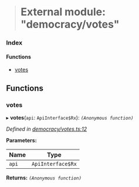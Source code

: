 > # External module: "democracy/votes"

### Index

#### Functions

* [votes](_democracy_votes_.md#votes)

## Functions

###  votes

▸ **votes**(`api`: `ApiInterface$Rx`): *`(Anonymous function)`*

*Defined in [democracy/votes.ts:12](https://github.com/polkadot-js/api/blob/2eee6cf/packages/api-derive/src/democracy/votes.ts#L12)*

**Parameters:**

Name | Type |
------ | ------ |
`api` | `ApiInterface$Rx` |

**Returns:** *`(Anonymous function)`*